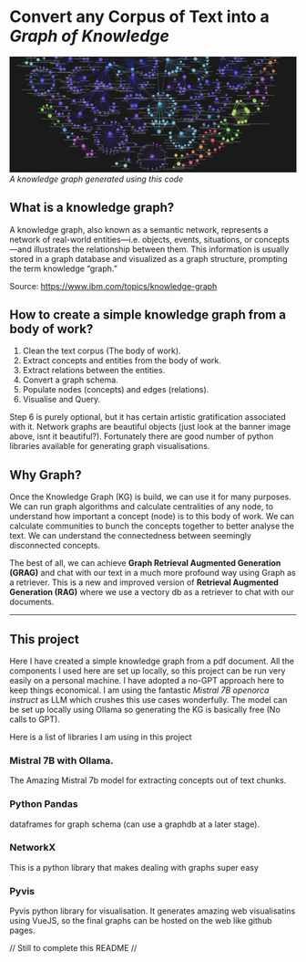 # Convert any Corpus of Text into a *Graph of Knowledge*

![Knowledge Graph Banner](./assets/KG_banner.png)
*A knowledge graph generated using this code*


## What is a knowledge graph?
A knowledge graph, also known as a semantic network, represents a network of real-world entities—i.e. objects, events, situations, or concepts—and illustrates the relationship between them. This information is usually stored in a graph database and visualized as a graph structure, prompting the term knowledge “graph.”

Source: https://www.ibm.com/topics/knowledge-graph

## How to create a simple knowledge graph from a body of work?
1. Clean the text corpus (The body of work).
2. Extract concepts and entities from the body of work.
3. Extract relations between the entities. 
4. Convert a graph schema. 
5. Populate nodes (concepts) and edges (relations).
6. Visualise and Query. 

Step 6 is purely optional, but it has certain artistic gratification associated with it. Network graphs are beautiful objects (just look at the banner image above, isnt it beautiful?). Fortunately there are good number of python libraries available for generating graph visualisations. 

## Why Graph?
Once the Knowledge Graph (KG) is build, we can use it for many purposes. We can run graph algorithms and calculate centralities of any node, to understand how important a concept (node) is to this body of work. We can calculate communities to bunch the concepts together to better analyse the text. We can understand the connectedness between seemingly disconnected concepts. 

The best of all, we can achieve **Graph Retrieval Augmented Generation (GRAG)** and chat with our text in a much more profound way using Graph as a retriever. This is a new and improved version of **Retrieval Augmented Generation (RAG)** where we use a vectory db as a retriever to chat with our documents. 

---

## This project
Here I have created a simple knowledge graph from a pdf document. All the components I used here are set up locally, so this project can be run very easily on a personal machine. 
I have adopted a no-GPT approach here to keep things economical. I am using the fantastic *Mistral 7B openorca instruct* as LLM which crushes this use cases wonderfully. The model can be set up locally using Ollama so generating the KG is basically free (No calls to GPT).

Here is a list of libraries I am using in this project


### Mistral 7B with Ollama.
The Amazing Mistral 7b model for extracting concepts out of text chunks. 

### Python Pandas 
dataframes for graph schema (can use a graphdb at a later stage).

### NetworkX 
This is a python library that makes dealing with graphs super easy

### Pyvis
Pyvis python library for visualisation. It generates amazing web visualisatins using VueJS, so the final graphs can be hosted on the web like github pages. 

// Still to complete this README //